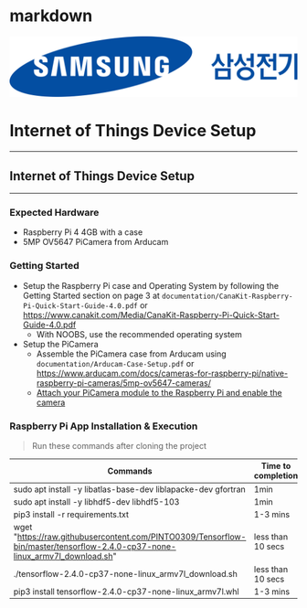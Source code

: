 # markdown

<img src="./pictures/test.png"/>

# Internet of Things Device Setup
***
## Internet of Things Device Setup
***
### Expected Hardware
- Raspberry Pi 4 4GB with a case
- 5MP OV5647 PiCamera from Arducam

### Getting Started
- Setup the Raspberry Pi case and Operating System by following the Getting Started section on page 3 at `documentation/CanaKit-Raspberry-Pi-Quick-Start-Guide-4.0.pdf` or https://www.canakit.com/Media/CanaKit-Raspberry-Pi-Quick-Start-Guide-4.0.pdf
    - With NOOBS, use the recommended operating system
- Setup the PiCamera
    - Assemble the PiCamera case from Arducam using `documentation/Arducam-Case-Setup.pdf` or https://www.arducam.com/docs/cameras-for-raspberry-pi/native-raspberry-pi-cameras/5mp-ov5647-cameras/
    - <a href="https://projects.raspberrypi.org/en/projects/getting-started-with-picamera/2">Attach your PiCamera module to the Raspberry Pi and enable the camera</a>

### Raspberry Pi App Installation & Execution
> Run these commands after cloning the project

Commands|Time to completion
---|---
sudo apt install -y libatlas-base-dev liblapacke-dev gfortran|1min
sudo apt install -y libhdf5-dev libhdf5-103|	1min
pip3 install -r requirements.txt|1-3 mins
wget "https://raw.githubusercontent.com/PINTO0309/Tensorflow-bin/master/tensorflow-2.4.0-cp37-none-linux_armv7l_download.sh"|less than 10 secs
./tensorflow-2.4.0-cp37-none-linux_armv7l_download.sh|less than 10 secs
pip3 install tensorflow-2.4.0-cp37-none-linux_armv7l.whl|1-3 mins
